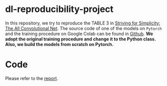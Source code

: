 # dl-reproducibility-project
In this repository, we try to reproduce the TABLE 3 in [Striving for Simplicity: The All Convolutional Net](https://arxiv.org/abs/1412.6806). The source code of one of the models on ```Pytorch``` and the training procedure on Google Colab can be found in [Github](https://github.com/StefOe/all-conv-pytorch). **We adopt the original training procedure and change it to the Python class. Also, we build the models from scratch on Pytorch.**

# Code
Please refer to the [report](https://github.com/wtsyang/dl-reproducibility-project/blob/master/Report.ipynb).

